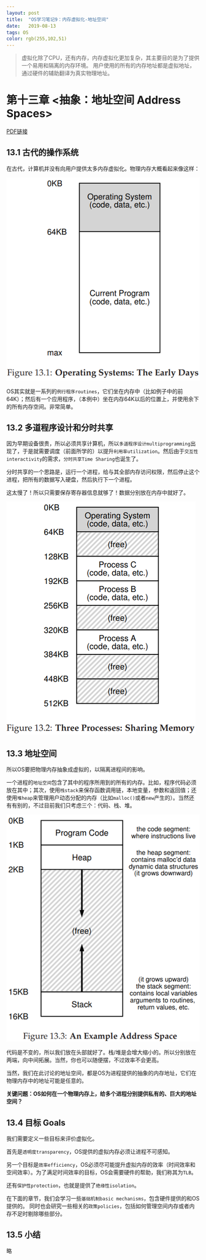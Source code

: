 ```yaml
---
layout: post
title:  "OS学习笔记9：内存虚拟化-地址空间"
date:   2019-08-13
tags: OS
color: rgb(255,102,51)
---
```


> 虚拟化除了CPU，还有内存，内存虚拟化更加复杂，其主要目的是为了提供一个易用和隔离的内存环境。
> 用户使用的所有的内存地址都是虚拟地址，通过硬件的辅助翻译为真实物理地址。

# 第十三章 <抽象：地址空间 Address Spaces>

[PDF链接](http://pages.cs.wisc.edu/~remzi/OSTEP/vm-intro.pdf)

## 13.1 古代的操作系统

在古代，计算机并没有向用户提供太多内存虚拟化。物理内存大概看起来像这样：

![Figure 13.1](/static/blog/2019-08-13-Fig-13-1.png)

OS其实就是一系列的`例行程序routines`，它们坐在内存中（比如例子中的前64K）；然后有一个应用程序，（本例中）坐在内存64K以后的位置上，并使用余下的所有内存空间。非常简单。

## 13.2 多道程序设计和分时共享

因为早期设备很贵，所以必须共享计算机，所以`多道程序设计multiprogramming`出现了，于是就需要调度（前面所学的）以提升`利用率utilization`。然后由于`交互性interactivity`的需求，`分时共享Time Sharing`也诞生了。

分时共享的一个思路是，运行一个进程，给与其全部内存访问权限，然后停止这个进程，把所有的数据写入硬盘，然后执行下一个进程。

这太慢了！所以只需要保存寄存器信息就够了！数据分别放在内存中就好了。

![Figure 13.2](/static/blog/2019-08-13-Fig-13-2.png)

## 13.3 地址空间

所以OS要把物理内存抽象成虚拟的，以隔离进程间的影响。

一个进程的`地址空间`包含了其中的程序所用到的所有的内存。比如，程序代码必须放在其中；其次，使用`栈stack`来保存函数调用链，本地变量，参数和返回值；还使用`堆heap`来管理用户动态分配的内存（比如`malloc()`或者`new`产生的）。当然还有有别的，不过目前我们只考虑三个：代码、栈、堆。

![Figure 13.3](/static/blog/2019-08-13-Fig-13-3.png)

代码是不变的，所以我们放在头部就好了。栈/堆是会增大缩小的。所以分别放在两端，向中间拓展。当然，你也可以随便摆，不过效率不会更高。

当然，我们在此讨论的地址空间，都是OS为进程提供的抽象的内存地址，它们在物理内存中的地址可能是任意的。

**关键问题：OS如何在一个物理内存上，给多个进程分别提供私有的、巨大的地址空间？**

## 13.4 目标 Goals

我们需要定义一些目标来评价虚拟化。

首先是`透明度transparency`，OS提供的虚拟内存必须让进程不可感知。

另一个目标是`效率efficiency`，OS必须尽可能提升虚拟内存的效率（时间效率和空间效率）。为了满足时间效率的目标，OS会需要硬件的帮助，我们称其为`TLB`。

还有`保护性protection`，也就是提供了`绝缘性isolation`。

在下面的章节，我们会学习一些`基础机制basic mechanisms`，包含硬件提供的和OS提供的。
同时也会研究一些相关的`政策policies`，包括如何管理空间内存或者内存不足时剔除哪些部分。

## 13.5 小结

略
